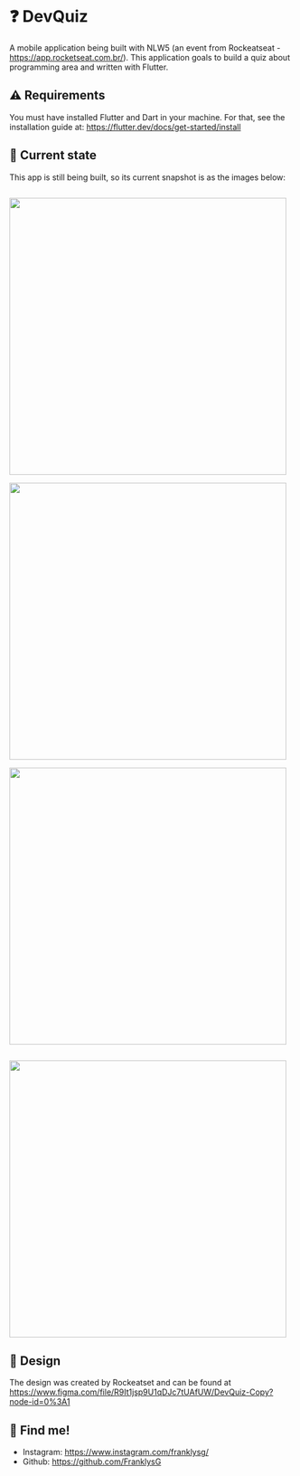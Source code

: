 # ❓ DevQuiz 

A mobile application being built with NLW5 (an event from Rockeatseat - https://app.rocketseat.com.br/). This application goals to build a quiz about programming area and written with Flutter.

## ⚠️ Requirements

You must have installed Flutter and Dart in your machine. For that, see the installation guide at: https://flutter.dev/docs/get-started/install

## 📱 Current state

This app is still being built, so its current snapshot is as the images below:

<p align="left">
<code>
<img src="https://github.com/FranklysG/nlw5/blob/main/assets/readme/splash_page.png" height="490px">
</code>
<code>
<img src="https://github.com/FranklysG/nlw5/blob/main/assets/readme/home_page.png" height="490px">
</code>
<code>
<img src="https://github.com/FranklysG/nlw5/blob/main/assets/readme/challenge_page.png" height="490px">
</code>
</p>
<p align="left">
<code>
<img src="https://github.com/FranklysG/nlw5/blob/main/assets/readme/result_page.png" height="490px">
</code>
</p>

## 🎨 Design

The design was created by Rockeatset and can be found at https://www.figma.com/file/R9It1jsp9U1qDJc7tUAfUW/DevQuiz-Copy?node-id=0%3A1

## 📌 Find me!
<!-- - Linkedin: https://www.linkedin.com/in/FranklysG19/ -->
- Instagram: https://www.instagram.com/franklysg/
- Github: https://github.com/FranklysG